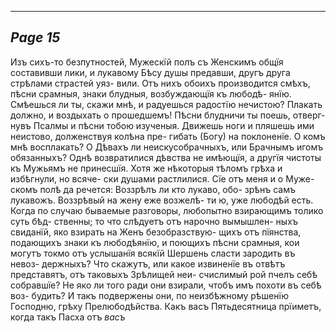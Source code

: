 

---
*Page 15*
---

Изъ сихъ-то безпутностей, Мужескїй полъ съ Женскимъ общїя составивши лики, и лукавому Бѣсу душы предавши, другъ друга стрѣлами страстей уяз- вили. Отъ нихъ обоихъ производится смѣхъ, пѣсни срамныя, знаки блудныя, возбуждающїя къ любодѣ- янїю. Смѣешься ли ты, скажи мнѣ, и радуешься радостїю нечистою? Плакать должно, и воздыхать о прошедшемъ! Пѣсни блудничи ты поешь, отверг- нувъ Псалмы и пѣсни тобою изученыя. Движешь ноги и пляшешь ими неистово, долженствуя колѣна пре- гибать (Богу) на поклоненїе. О комъ мнѣ восплакать? О Дѣвахъ ли неискусобрачныхъ, или Брачнымъ игомъ обязанныхъ? Однѣ возвратилися дѣвства не имѣющїя, а другїя чистоты къ Мужьямъ не принесшїя. Хотя же нѣкоторыя тѣломъ грѣха и избѣгнули, но всяче- ски душами растлилися. Сїе отъ меня и о Муже- скомъ полѣ да речется: Воззрѣлъ ли кто лукаво, обо- зрѣнъ самъ лукавожъ. Воззрѣвый на жену еже возжелѣ- ти ю, уже любодѣй есть. Когда по случаю бываемые разговоры, любопытно взирающимъ толико суть бѣд- ственны; то что слѣдуетъ отъ нарочно вымышлен- ныхъ свиданїй, яко взирать на Женъ безобразствую- щихъ отъ пїянства, подающихъ знаки къ любодѣянїю, и поющихъ пѣсни срамныя, кои могутъ токмо отъ услышанїя всякїй Шершень сласти зародить въ невоз- держныхъ? Что скажутъ, или какое извиненїе въ отвѣтъ представятъ, отъ таковыхъ Зрѣлищей неи- счислимый рой пчелъ себѣ собравшїе? Не яко ли того ради они взирали, чтобъ имъ похоти въ себѣ воз- будить? И такъ подвержены они, по неизбѣжному рѣшенїю Господню, грѣху Прелюбодѣйства. Какъ васъ Пятьдесятница прїиметъ, когда такъ Пасха отъ
*васъ*